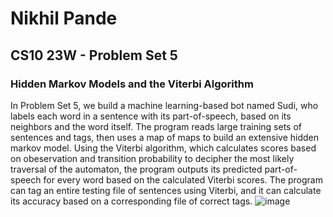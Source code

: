 # Nikhil Pande
## CS10 23W - Problem Set 5
### Hidden Markov Models and the Viterbi Algorithm
In Problem Set 5, we build a machine learning-based bot named Sudi, who labels each word in a sentence with its part-of-speech, based on its neighbors and the word itself. The program reads large training sets of sentences and tags, then uses a map of maps to build an extensive hidden markov model. Using the Viterbi algorithm, which calculates scores based on obeservation and transition probability to decipher the most likely traversal of the automaton, the program outputs its predicted part-of-speech for every word based on the calculated Viterbi scores. The program can tag an entire testing file of sentences using Viterbi, and it can calculate its accuracy based on a corresponding file of correct tags.
![image](https://user-images.githubusercontent.com/103916802/230431715-a66d0638-fa36-46c9-a519-f7d519969c44.png)
